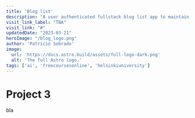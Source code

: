 ```yaml
---
title: 'Blog list'
description: "A user authenticated fullstack blog list app to maintain and like blogs."
visit_link_label: "TBA"
visit_link: "#"
updatedDate: "2023-03-21"
heroImage: "/blog_logo.png"
author: 'Patricio Sobrado'
image:
  url: 'https://docs.astro.build/assets/full-logo-dark.png'
  alt: 'The full Astro logo.'
tags: ['ai', 'freecoursesonline', 'helsinkiuniversity']
---
```

# Project 3
bla